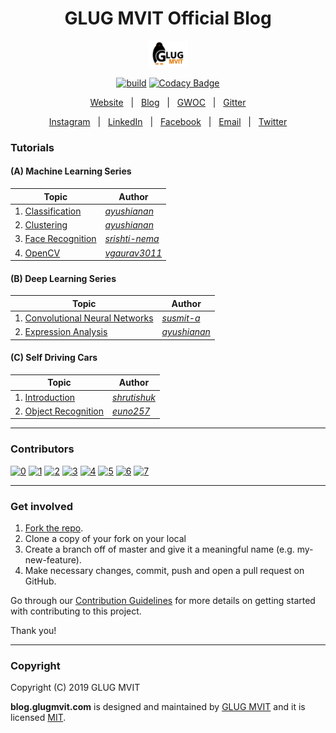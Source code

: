 <div align="center">

# GLUG MVIT Official Blog

![GLUG Logo](assets/images/logo_full_rect.png)

[![build](https://github.com/glugmvit/glugmvit.github.io/workflows/build/badge.svg)](https://github.com/glugmvit/glugmvit.github.io/actions)
[![Codacy Badge](https://app.codacy.com/project/badge/Grade/b11a39f5293b4ba2b23537354721fdb5)](https://www.codacy.com/manual/cseas/glugmvit.github.io/dashboard)

[Website](http://www.glugmvit.com/)   \|   [Blog](http://blog.glugmvit.com/)   \|   [GWOC](http://gwoc.glugmvit.com/)   \|   [Gitter](https://gitter.im/glugmvit/community)

[Instagram](https://www.instagram.com/glugmvit/)   \|   [LinkedIn](https://in.linkedin.com/company/glugmvit)   \|   [Facebook](https://www.facebook.com/glugmvit/)   \|   [Email](mailto:glugmvit@gmail.com)   \|   [Twitter](https://twitter.com/glugmvit)

</div>

### Tutorials

#### (A) Machine Learning Series

| Topic                                                              | Author                                            |
| ------------------------------------------------------------------ | ------------------------------------------------- |
| 1. [Classification][1]                                             | [_ayushianan_](https://github.com/ayushianan)     |
| 2. [Clustering](https://blog.glugmvit.com/clustering/)             | [_ayushianan_](https://github.com/ayushianan)     |
| 3. [Face Recognition](https://blog.glugmvit.com/face-recognition/) | [_srishti-nema_](https://github.com/srishti-nema) |
| 4. [OpenCV](https://blog.glugmvit.com/opencv/)                     | [_vgaurav3011_](https://github.com/vgaurav3011)   |

#### (B) Deep Learning Series

| Topic                                                                                        | Author                                        |
| -------------------------------------------------------------------------------------------- | --------------------------------------------- |
| 1. [Convolutional Neural Networks](https://blog.glugmvit.com/convolutional-neural-networks/) | [_susmit-a_](https://github.com/susmit-a)     |
| 2. [Expression Analysis](https://blog.glugmvit.com/expression-analysis/)                     | [_ayushianan_](https://github.com/ayushianan) |

#### (C) Self Driving Cars

| Topic                                                                  | Author                                        |
| ---------------------------------------------------------------------- | --------------------------------------------- |
| 1. [Introduction](https://blog.glugmvit.com/self-drivivg-cars/)        | [_shrutishuk_](https://github.com/shrutishuk) |
| 2. [Object Recognition](https://blog.glugmvit.com/object-recognition/) | [_euno257_](https://github.com/Euno257)       |

* * *

### Contributors

[![0](https://sourcerer.io/fame/cseas/glugmvit/glugmvit.github.io/images/0)](https://sourcerer.io/fame/cseas/glugmvit/glugmvit.github.io/links/0)
[![1](https://sourcerer.io/fame/cseas/glugmvit/glugmvit.github.io/images/1)](https://sourcerer.io/fame/cseas/glugmvit/glugmvit.github.io/links/1)
[![2](https://sourcerer.io/fame/cseas/glugmvit/glugmvit.github.io/images/2)](https://sourcerer.io/fame/cseas/glugmvit/glugmvit.github.io/links/2)
[![3](https://sourcerer.io/fame/cseas/glugmvit/glugmvit.github.io/images/3)](https://sourcerer.io/fame/cseas/glugmvit/glugmvit.github.io/links/3)
[![4](https://sourcerer.io/fame/cseas/glugmvit/glugmvit.github.io/images/4)](https://sourcerer.io/fame/cseas/glugmvit/glugmvit.github.io/links/4)
[![5](https://sourcerer.io/fame/cseas/glugmvit/glugmvit.github.io/images/5)](https://sourcerer.io/fame/cseas/glugmvit/glugmvit.github.io/links/5)
[![6](https://sourcerer.io/fame/cseas/glugmvit/glugmvit.github.io/images/6)](https://sourcerer.io/fame/cseas/glugmvit/glugmvit.github.io/links/6)
[![7](https://sourcerer.io/fame/cseas/glugmvit/glugmvit.github.io/images/7)](https://sourcerer.io/fame/cseas/glugmvit/glugmvit.github.io/links/7)

* * *

### Get involved

1.  [Fork the repo](https://github.com/glugmvit/glugmvit.github.io).
2.  Clone a copy of your fork on your local
3.  Create a branch off of master and give it a meaningful name (e.g. my-new-feature).
4.  Make necessary changes, commit, push and open a pull request on GitHub.

Go through our [Contribution Guidelines](https://github.com/glugmvit/glugmvit.github.io/blob/master/CONTRIBUTING.md) for more details on getting started with contributing to this project.

Thank you!

* * *

### Copyright

Copyright (C) 2019 GLUG MVIT

**blog.glugmvit.com** is designed and maintained by [GLUG MVIT](https://www.glugmvit.com) and it is licensed [MIT](https://github.com/glugmvit/glugmvit.github.io/blob/master/LICENSE).

[1]: https://blog.glugmvit.com/email-classifier/
